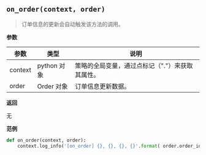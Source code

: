 ## `on_order(context, order)`

> 订单信息的更新会自动触发该方法的调用。

**参数**

| 参数    | 类型        | 说明                                            |
| ------- | ----------- | ----------------------------------------------- |
| context | python 对象 | 策略的全局变量，通过点标记（"."）来获取其属性。 |
| order   | Order 对象  | 订单信息更新数据。                              |

**返回**

无

**范例**

```python
def on_order(context, order):
    context.log_info('[on_order] {}, {}, {}, {}'.format( order.order_id, order.status, order.volume, order_volume_left))
```

## 